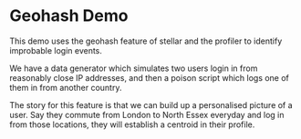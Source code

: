 # Geohash Demo

This demo uses the geohash feature of stellar and the profiler to identify improbable login events. 

We have a data generator which simulates two users login in from reasonably close IP addresses, and then a poison script which logs one of them in from another country.

The story for this feature is that we can build up a personalised picture of a user. Say they commute from London to North Essex everyday and log in from those locations, they will establish a centroid in their profile. 

